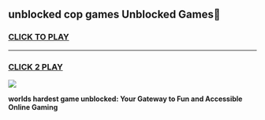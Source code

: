 
## unblocked cop games Unblocked Games👋
<h3>
<a href="https://premium.freeplayer.one?title=unblocked_cop_games&ref=16F">CLICK TO PLAY</a></h3>
<hr>

<h3>
<a href="https://premium.freeplayer.one?title=unblocked_cop_games&ref=16F">CLICK 2 PLAY</a>
  
</h3>

<a href="https://premium.freeplayer.one?title=unblocked_cop_games&ref=16F/"><img src="https://clearcache.store/games.png"></a>


**worlds hardest game unblocked: Your Gateway to Fun and Accessible Online Gaming**
